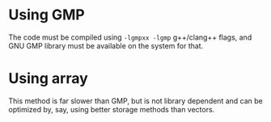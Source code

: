 # Using GMP
The code must be compiled using `-lgmpxx -lgmp` g++/clang++ flags, and GNU GMP library must be available on the system for that.

# Using array
This method is far slower than GMP, but is not library dependent and can be optimized by, say, using better storage methods than vectors.
